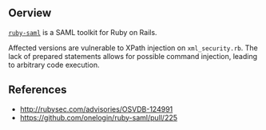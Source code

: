 ## Oerview

[`ruby-saml`](https://rubygems.org/gems/ruby-saml) is a SAML toolkit for Ruby on Rails.

Affected versions are vulnerable to XPath injection on `xml_security.rb`. The lack of prepared statements allows for possible command injection, leading to arbitrary code execution.

## References

- http://rubysec.com/advisories/OSVDB-124991
- https://github.com/onelogin/ruby-saml/pull/225
